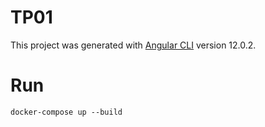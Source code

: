 # TP01

This project was generated with [Angular CLI](https://github.com/angular/angular-cli) version 12.0.2.

# Run

`docker-compose up --build`
